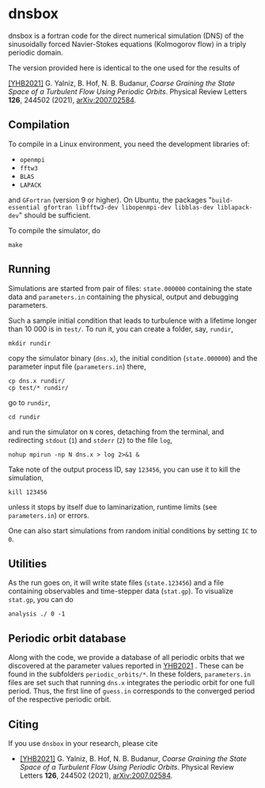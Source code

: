 # dnsbox
dnsbox is a fortran code for the direct numerical simulation (DNS) 
of the sinusoidally forced Navier-Stokes equations 
(Kolmogorov flow) in a triply periodic domain. 

The version provided here is identical to the one used for the results 
of 

[[YHB2021]](https://link.aps.org/doi/10.1103/PhysRevLett.126.244502)
G. Yalniz, B. Hof, N. B. Budanur, 
*Coarse Graining the State Space of a Turbulent Flow Using Periodic Orbits*. 
Physical Review Letters **126**, 244502 (2021), 
[arXiv:2007.02584](https://arxiv.org/abs/2007.02584).

## Compilation

To compile in a Linux environment, you need the development libraries of:
 - `openmpi`
 - `fftw3`
 - `BLAS`
 - `LAPACK`

and `GFortran` (version 9 or higher).
On Ubuntu,
the packages "`build-essential gfortran libfftw3-dev libopenmpi-dev libblas-dev liblapack-dev`"
should be sufficient.

To compile the simulator, do
```
make
```

## Running

Simulations are started from pair of files:
`state.000000` containing the state data and `parameters.in` containing
the physical, output and debugging parameters.

Such a sample initial condition that leads to turbulence with a lifetime
longer than 10 000 is in `test/`.
To run it, you can create a folder, say, `rundir`,
```
mkdir rundir
```
copy the simulator binary (`dns.x`), the initial condition (`state.000000`) and the parameter input file
(`parameters.in`) there,
```
cp dns.x rundir/
cp test/* rundir/
```
go to `rundir`,
```
cd rundir
```
and run the simulator on `N` cores, detaching from the terminal, and redirecting
`stdout` (`1`) and `stderr` (`2`) to the file `log`,
```
nohup mpirun -np N dns.x > log 2>&1 &
```
Take note of the output process ID, say `123456`, you can use it to kill
the simulation,
```
kill 123456
```
unless it stops by itself due to laminarization, runtime limits (see `parameters.in`) 
or errors.

One can also start simulations from random initial conditions by setting `IC` to `0`.

## Utilities

As the run goes on, it will write state files (`state.123456`) and a file
containing observables and time-stepper data (`stat.gp`).
To visualize `stat.gp`, you can do
```
analysis ./ 0 -1
```

## Periodic orbit database

Along with the code, we provide a database of all periodic orbits that 
we discovered at the parameter values reported in 
[YHB2021](https://arxiv.org/abs/2007.02584) .
These can be found in the subfolders `periodic_orbits/*`. 
In these folders, `parameters.in` 
files are set such that running `dns.x` integrates the periodic orbit 
for one full period. 
Thus, the first line of `guess.in` corresponds to the 
converged period of the respective periodic orbit. 

## Citing

If you use `dnsbox` in your research, please cite

- [[YHB2021]](https://link.aps.org/doi/10.1103/PhysRevLett.126.244502)
G. Yalniz, B. Hof, N. B. Budanur, 
*Coarse Graining the State Space of a Turbulent Flow Using Periodic Orbits*. 
Physical Review Letters **126**, 244502 (2021), 
[arXiv:2007.02584](https://arxiv.org/abs/2007.02584).
